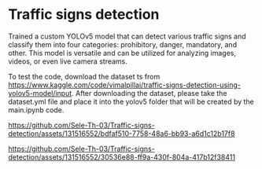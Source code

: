 # Traffic signs detection
Trained a custom YOLOv5 model that can detect various traffic signs and classify them into four categories: prohibitory, danger, mandatory, and other. This model is versatile and can be utilized for analyzing images, videos, or even live camera streams. 

To test the code, download the dataset ts from https://www.kaggle.com/code/vimalpillai/traffic-signs-detection-using-yolov5-model/input. After downloading the dataset, please take the dataset.yml file and place it into the yolov5 folder that will be created by the main.ipynb code.





https://github.com/Sele-Th-03/Traffic-signs-detection/assets/131516552/bdfaf510-7758-48a6-bb93-a6d1c12b17f8



https://github.com/Sele-Th-03/Traffic-signs-detection/assets/131516552/30536e88-ff9a-430f-804a-417b12f38411

